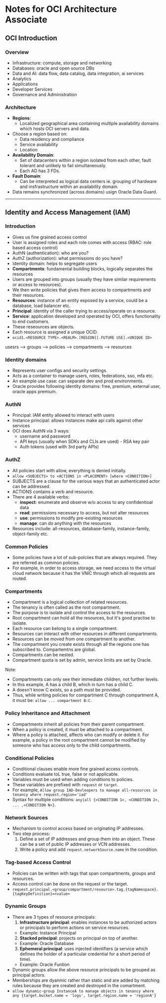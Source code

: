 # Notes for OCI Architecture Associate 

## OCI Introduction

### Overview

- Infrastructure: compute, storage and networking
- Databases: oracle and open source DBs
- Data and AI: data flow, data catalog, data integration, ai services
- Analytics
- Applications
- Developer Services
- Governance and Administration

### Architecture

- **Regions**: 
    - Localized geographical area containing multiple availability domains which hosts OCI servers and data.
- Choose a region based on:
    - Data residency and compliance
    - Service availability
    - Location
- **Availability Domain**: 
    - Set of datacenters within a region isolated from each other, fault tolerant and unlikely to fail simultaneously. 
    - Each AD has 3 FDs. 
- **Fault Domain**: 
    - Can be interpreted as logical data centers ie. grouping of hardware and insfrastructure within an availability domain. 
- Data remains synchronized (across domains) usign Oracle Data Guard. 

---

## Identity and Access Management (IAM)

### Introduction

- Gives us fine grained access control
- User is assigned roles and each role comes with access (RBAC: role based access control)
- AuthN (authentication): who are you?
- AuthZ (authorization): what permissions do you have?
- Identity domain: helps to segregate users
- **Compartments**: fundamental building blocks, logically separates the resources
- Users are grouped into groups (usually they have similar requirements or access to resources). 
- We then write policies that gives them access to compartments and their resources. 
- **Resources**: instance of an entity exposed by a service, could be a database, load balancer etc.
- **Principal**: identity of the caller trying to access/operate on a resource.
- **Service**: application developed and operated by OCI, offers functionality to end customers.
- These reseources are objects. 
- Each resource is assigned a unique OCID.
- `ocid1.<RESOURCE TYPE>.<REALM>.[REGION][.FUTURE USE].<UNIQUE ID>`

usesrs --> groups --> policies --> compartments --> resources 

### Identity domains

- Represents user configs and security settings.
- Acts as a container to manage users, roles, federations, sso, mfa etc.
- An example use case: can separate dev and prod environments.
- Oracle provides following identity domains: free, premium, external user, oracle apps premium.

### AuthN

- Principal: IAM entity allowed to interact with users
- Instance principal: allows instances make api calls against other services
- OCI does AuthN via 3 ways:
    - username and password
    - API keys (usually when SDKs and CLIs are used) - RSA key pair
    - Auth tokens (used with 3rd party APIs)

### AuthZ

- All policies start with allow, everything is denied initially.
- `allow <SUBJECTS> to <ACTIONS in <PLACEMENT> [where <CONDITION>]`
- SUBJECTS are a clause for the various ways that an authenticated actor can be addressed.
- ACTIONS contains a verb and resource. 
- There are 4 available verbs:
    - **inspect**: enumerate and observe w/o access to any confidentioal data
    - **read**: permissions necessary to access, but not alter resources
    - **use**: permissions to modify pre-existing resources
    - **manage**: can do anything with the resources
- Resources include: all-resources, database-family, instance-family, object-family etc. 

### Common Policies

- Some policies have a lot of sub-polciies that are always required. They are referred as common policies.
- For example, in order to access storage, we need access to the virtual cloud network because it has the VNIC through which all requests are routed.

### Compartments

- Compartment is a logical collection of related resources. 
- The tenancy is often called as the root compartment. 
- The purpose is to isolate and control the access to the resources. 
- Root compartment can hold all the resources, but it's good practise to isolate. 
- Each resource can belong to a single compartment. 
- Resources can interact with other resources in different compartments. 
- Resources can be moved from one compartment to another. 
- The compartment you create exists through all the regions one has subscribed to. Compartemtns are global.
- Compartments can be nested.
- Compartment quota is set by admin, service limits are set by Oracle.

Note: 
- Compartments can only see their immediate children, not further levels. 
- In this example, A has a child B, which in turn has a child C.
- A doesn't know C exists, so a path must be provided.
- Thus, while writing policies for compartment C through compartment A, it must be: `allow ... compartment B:C`. 

### Policy Inheritance and Attachment

- Compartments inherit all policies from their parent compartment.
- When a policy is created, it must be attached to a compartment.
- Where a policy is attached, affects who can modify or delete it. For example, a policy in the root compartment cannot be modified by someone who has access only to the child compartments.

### Conditional Policies

- Conditional clauses enable more fine grained access controls.
- Conditions evaluate toL true, false or not applicable.
- Variables must be used when adding conditions to policies. 
- These variables are prefixed with `request` or `target`.
- For example, `Allow group IAD-Devleopers to manage all-resources in tenancy where request.region='iad'`
- Syntax for multiple conditions: `any|all {<CONDITION 1>, <CONDITION 2>, ... ,<CONDITION N>}`.

### Network Sources

- Mechanism to control access based on originating IP addresses.
- Two step process:
    1. Define a set of IP addresses and group them into an object. These can be a set of public IP addresses or VCN addresses.
    2. Write a policy and add `request.networkSource.name` in the condition.

### Tag-based Access Control

- Policies can be written with tags that span compartments, groups and resources.
- Access control can be done on the request or the target.
- `request.principal.<group/compartment/resource>.tag.{tagNamespace}.{tagKeyDefinition}=<value>`

### Dynamic Groups

- There are 3 types of resource principals:
    1. **Infrastructure principal**: enables instances to be authorized actors or principals to perform actions on service resources.
    - Example: Instance Principal
    2. **Stacked principal**: projects on principal on top of another. 
    - Example: Oracle Database
    3. **Ephemeral principal**: uses injected identifiers (a service which defines the holder of a particular credential for a short period of time).
    - Example: Oracle Funtion
- Dynamic groups allow the above resource principals to be grouped as principal actors.
- Memberships are dyanmic rather than static and are added by matching rules because they are created and destroyed in the comartment. 
- `allow dynamic-group InstanceA to manage objects in tenancy where any {target.bucket.name = 'logs', target.region.name = 'regionA'}`